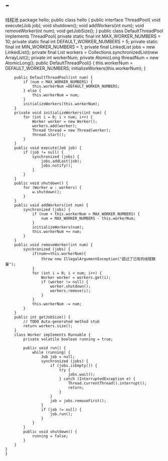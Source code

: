 # -
线程池
package hello;
public class hello {
    public interface ThreadPool<Job extends Runnable>{
        void execute(Job job);
        void shutdown();
        void addWorkers(int num);
        void removeWorker(int num);
        void getJobSize();
    }
    public class DefaultThreadPool<Job extends Runnable> implements ThreadPool<Job>{
        private static final int MAX_WORKER_NUMBERS = 10;
        private static final int DEFAULT_WORKER_NUMBERS = 5;
        private static final int MIN_WORKER_NUMBERS = 1;
        private final LinkedList <Job> jobs = new LinkedList<Job>();
        private final List<Worker> workers = Collections.synchronizedList(new ArrayList<Worker>());
        private int workerNum;
        private AtomicLong  threadNum = new AtomicLong();
        public DefaultThreadPool() {
            this.workerNum = DEFAULT_WORKER_NUMBERS;
            initializeWorkers(this.workerNum);
        }

        public DefaultThreadPool(int num) {
            if (num > MAX_WORKER_NUMBERS) {
                this.workerNum =DEFAULT_WORKER_NUMBERS;
            } else {
                this.workerNum = num;
            }
            initializeWorkers(this.workerNum);
        }
        private void initializeWorkers(int num) {
            for (int i = 0; i < num; i++) {
                Worker worker = new Worker();
                workers.add(worker);
                Thread thread = new Thread(worker);
                thread.start();
            }
        }
        public void execute(Job job) {
            if (job != null) {
                synchronized (jobs) {
                    jobs.addLast(job);
                    jobs.notify();
                }
            }
        }
        public void shutdown() {
            for (Worker w : workers) {
                w.shutdown();
            }
        }
        public void addWorkers(int num) {
            synchronized (jobs) {
                if (num + this.workerNum > MAX_WORKER_NUMBERS) {
                    num = MAX_WORKER_NUMBERS - this.workerNum;
                }
                initializeWorkers(num);
                this.workerNum += num;
            }
        }
        public void removeWorker(int num) {
            synchronized (jobs) {
                if(num>=this.workerNum){
                    throw new IllegalArgumentException("超过了已有的线程数量");
                }
                for (int i = 0; i < num; i++) {
                    Worker worker = workers.get(i);
                    if (worker != null) {
                        worker.shutdown();
                        workers.remove(i);
                    }
                }
                this.workerNum -= num;
            }
        }
        public int getJobSize() {
            // TODO Auto-generated method stub
            return workers.size();
        }
        class Worker implements Runnable {
            private volatile boolean running = true;

            public void run() {
                while (running) {
                    Job job = null;
                    synchronized (jobs) {
                        if (jobs.isEmpty()) {
                            try {
                                jobs.wait();
                            } catch (InterruptedException e) {
                                Thread.currentThread().interrupt();
                                return;
                            }
                        }
                        job = jobs.removeFirst();
                    }
                    if (job != null) {
                        job.run();
                    }
                }
            }
            public void shutdown() {
                running = false;
            }
        }
    }
    }
